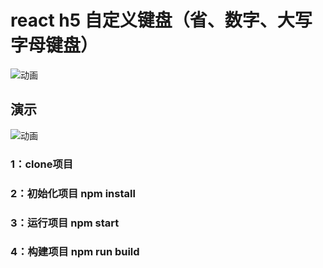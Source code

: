 # react h5 自定义键盘（省、数字、大写字母键盘）

![动画](https://github.com/majiang666/keyboard/blob/master/key.gif)

## 演示
![动画](https://github.com/majiang666/keyboard/blob/master/ewm.png)

### 1：clone项目
### 2：初始化项目 npm install
### 3：运行项目 npm start
### 4：构建项目 npm run build

